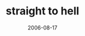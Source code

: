 ---
layout: base.njk
title : 'straight to hell' 
view_title : 'straight to hell' 
year : '2006' 
date : '2006-08-17' 
img_file : '/drawing/straighttohell.png' 
html_file : 'straighttohell' 
next_html : 'toomanytimes.html' 
year_order : '219' 
permalink : "title/{{html_file}}.html"
---